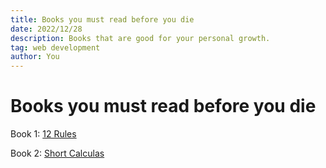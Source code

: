 ```yaml
---
title: Books you must read before you die
date: 2022/12/28
description: Books that are good for your personal growth.
tag: web development
author: You
---
```


# Books you must read before you die

Book 1: [12 Rules](/files/12rules.pdf)

Book 2: [Short Calculas](/files/calculas.pdf)
